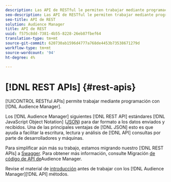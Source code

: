 ```yaml
---
description: Las API de RESTful le permiten trabajar mediante programación con Audience Manager.
seo-description: Las API de RESTful le permiten trabajar mediante programación con Audience Manager.
seo-title: API de REST
solution: Audience Manager
title: API de REST
uuid: f575c8dd-7381-4b55-8228-26eb87fbef64
translation-type: tm+mt
source-git-commit: 620730ab1596d4777a768de4453b73538671279d
workflow-type: tm+mt
source-wordcount: '94'
ht-degree: 4%

---
```



# [!DNL REST APIs] {#rest-apis}

[!UICONTROL RESTful APIs] permite trabajar mediante programación con [!DNL Audience Manager].

Los [!DNL Audience Manager] siguientes [!DNL REST API] estándares [!DNL JavaScript Object Notation] ([JSON](https://www.json.org/)) para dar formato a los datos enviados y recibidos. Una de las principales ventajas de [!DNL JSON] esto es que ayuda a facilitar la escritura, lectura y análisis de [!DNL API] consultas por parte de desarrolladores y máquinas.

Para simplificar aún más su trabajo, estamos migrando nuestro [!DNL REST APIs] a [Swagger](https://swagger.io/solutions/api-documentation/). Para obtener más información, consulte Migración [de código de API de](/help/using/api/api-swagger-migration.md)Audience Manager.

Revise el material de [introducción](../../api/rest-api-main/aam-api-getting-started.md#getting-started-with-rest-apis) antes de trabajar con los [!DNL Audience Manager][!DNL API] métodos.
